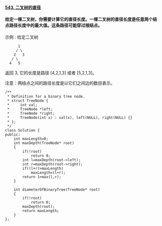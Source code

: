 #### [543. 二叉树的直径](https://leetcode-cn.com/problems/diameter-of-binary-tree/)

#### 给定一棵二叉树，你需要计算它的直径长度。一棵二叉树的直径长度是任意两个结点路径长度中的最大值。这条路径可能穿过根结点。

示例 :
给定二叉树

```
      1
     / \
    2   3
   / \     
  4   5    
```

返回 3, 它的长度是路径 [4,2,1,3] 或者 [5,2,1,3]。

注意：两结点之间的路径长度是以它们之间边的数目表示。

```
/**
 * Definition for a binary tree node.
 * struct TreeNode {
 *     int val;
 *     TreeNode *left;
 *     TreeNode *right;
 *     TreeNode(int x) : val(x), left(NULL), right(NULL) {}
 * };
 */
class Solution {
public:
    int maxLength=0;
    int maxDepth(TreeNode* root)
    {
        if(!root)
            return 0;
        int l=maxDepth(root->left);
        int r=maxDepth(root->right);
        if((l+r)>maxLength)
            maxLength=(l+r);
        return 1+max(l,r);
    }
        
    int diameterOfBinaryTree(TreeNode* root) 
    {
        if(!root)
            return 0;
        maxDepth(root);
        return maxLength;
    }
};
```

